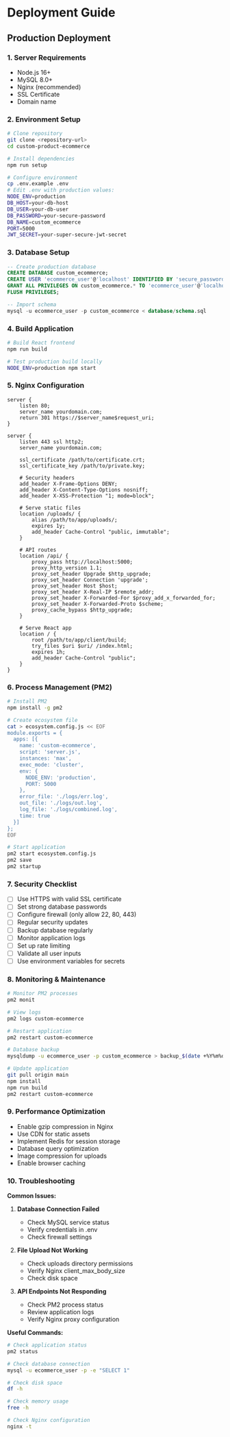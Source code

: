 # Deployment Guide

## Production Deployment

### 1. Server Requirements
- Node.js 16+ 
- MySQL 8.0+
- Nginx (recommended)
- SSL Certificate
- Domain name

### 2. Environment Setup

```bash
# Clone repository
git clone <repository-url>
cd custom-product-ecommerce

# Install dependencies
npm run setup

# Configure environment
cp .env.example .env
# Edit .env with production values:
NODE_ENV=production
DB_HOST=your-db-host
DB_USER=your-db-user
DB_PASSWORD=your-secure-password
DB_NAME=custom_ecommerce
PORT=5000
JWT_SECRET=your-super-secure-jwt-secret
```

### 3. Database Setup

```sql
-- Create production database
CREATE DATABASE custom_ecommerce;
CREATE USER 'ecommerce_user'@'localhost' IDENTIFIED BY 'secure_password';
GRANT ALL PRIVILEGES ON custom_ecommerce.* TO 'ecommerce_user'@'localhost';
FLUSH PRIVILEGES;

-- Import schema
mysql -u ecommerce_user -p custom_ecommerce < database/schema.sql
```

### 4. Build Application

```bash
# Build React frontend
npm run build

# Test production build locally
NODE_ENV=production npm start
```

### 5. Nginx Configuration

```nginx
server {
    listen 80;
    server_name yourdomain.com;
    return 301 https://$server_name$request_uri;
}

server {
    listen 443 ssl http2;
    server_name yourdomain.com;

    ssl_certificate /path/to/certificate.crt;
    ssl_certificate_key /path/to/private.key;

    # Security headers
    add_header X-Frame-Options DENY;
    add_header X-Content-Type-Options nosniff;
    add_header X-XSS-Protection "1; mode=block";

    # Serve static files
    location /uploads/ {
        alias /path/to/app/uploads/;
        expires 1y;
        add_header Cache-Control "public, immutable";
    }

    # API routes
    location /api/ {
        proxy_pass http://localhost:5000;
        proxy_http_version 1.1;
        proxy_set_header Upgrade $http_upgrade;
        proxy_set_header Connection 'upgrade';
        proxy_set_header Host $host;
        proxy_set_header X-Real-IP $remote_addr;
        proxy_set_header X-Forwarded-For $proxy_add_x_forwarded_for;
        proxy_set_header X-Forwarded-Proto $scheme;
        proxy_cache_bypass $http_upgrade;
    }

    # Serve React app
    location / {
        root /path/to/app/client/build;
        try_files $uri $uri/ /index.html;
        expires 1h;
        add_header Cache-Control "public";
    }
}
```

### 6. Process Management (PM2)

```bash
# Install PM2
npm install -g pm2

# Create ecosystem file
cat > ecosystem.config.js << EOF
module.exports = {
  apps: [{
    name: 'custom-ecommerce',
    script: 'server.js',
    instances: 'max',
    exec_mode: 'cluster',
    env: {
      NODE_ENV: 'production',
      PORT: 5000
    },
    error_file: './logs/err.log',
    out_file: './logs/out.log',
    log_file: './logs/combined.log',
    time: true
  }]
};
EOF

# Start application
pm2 start ecosystem.config.js
pm2 save
pm2 startup
```

### 7. Security Checklist

- [ ] Use HTTPS with valid SSL certificate
- [ ] Set strong database passwords
- [ ] Configure firewall (only allow 22, 80, 443)
- [ ] Regular security updates
- [ ] Backup database regularly
- [ ] Monitor application logs
- [ ] Set up rate limiting
- [ ] Validate all user inputs
- [ ] Use environment variables for secrets

### 8. Monitoring & Maintenance

```bash
# Monitor PM2 processes
pm2 monit

# View logs
pm2 logs custom-ecommerce

# Restart application
pm2 restart custom-ecommerce

# Database backup
mysqldump -u ecommerce_user -p custom_ecommerce > backup_$(date +%Y%m%d).sql

# Update application
git pull origin main
npm install
npm run build
pm2 restart custom-ecommerce
```

### 9. Performance Optimization

- Enable gzip compression in Nginx
- Use CDN for static assets
- Implement Redis for session storage
- Database query optimization
- Image compression for uploads
- Enable browser caching

### 10. Troubleshooting

**Common Issues:**

1. **Database Connection Failed**
   - Check MySQL service status
   - Verify credentials in .env
   - Check firewall settings

2. **File Upload Not Working**
   - Check uploads directory permissions
   - Verify Nginx client_max_body_size
   - Check disk space

3. **API Endpoints Not Responding**
   - Check PM2 process status
   - Review application logs
   - Verify Nginx proxy configuration

**Useful Commands:**
```bash
# Check application status
pm2 status

# Check database connection
mysql -u ecommerce_user -p -e "SELECT 1"

# Check disk space
df -h

# Check memory usage
free -h

# Check Nginx configuration
nginx -t
```